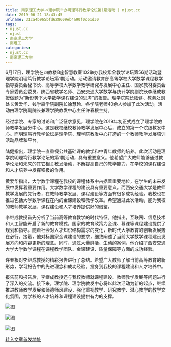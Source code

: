 ```yaml
---
title: 南京理工大学->理学院举办明理笃行教学论坛第1期活动 | njust.cc
date: 2019-06-21 18:43:45
urlname: 31ca4b965bfd628609eb4a90f0c61d30
tags: 
- njust.cc
- njust
- 南京理工大学
- 南理工
categories:
- njust.cc
- 南京理工大学
---
```



6月17日，理学院在四教楼B座智慧教室102举办我校紫金教学论坛第56期活动暨理学院明理笃行教学论坛第1期活动。活动邀请教育部高等学校大学数学课程教学指导委员会秘书长、高等学校大学数学教学研究与发展中心主任、国家教材委员会专家委员会委员、陕西省教学名师、西安交通大学数学与统计学院副院长李继成教授做题为“新形势下大学数学课程建设的思考”的报告。理学院院长陆健、教务处副处长黄爱华、钱学森学院副院长徐慧玲、各学院老师40余人参加了此次活动。活动由理学院副院长兼理学院教发中心主任许春根主持。

经过学院、专家的讨论和广泛征求意见，理学院在2019年初正式成立了理学院教师教学发展分中心。这是我校继校教师教学发展中心后，成立的第一个院级教发中心。而明理笃行教学论坛是理学院、理学院教发中心打造的一个教师教学发展培训活动品牌和平台。

陆健指出，理学院一直重视公共基础课的教学和中青年教师的培养。此次活动是理学院明理笃行教学论坛的第1期活动，具有重要意义。他希望广大教师能够通过教学论坛和未来的其它相关教发活动，不断提高自己的教学能力，在学校的课程建设和人才培养中发挥积极的作用。  

黄爱华指出，大学数学课程在我校的课程体系中占据着重要地位，在学生的未来发展中发挥着重要作用。大学数学课程的建设具有重要意义。而西安交通大学是教师教学发展的先行者，在教师教学发展、课程建设等方面有很多成功经验。我校也在推进包括大学数学课程在内的金课建设和教学改革。希望通过此次活动，能为我校的教师教学发展、课程建设和人才培养提供好的借鉴。

李继成教授首先分析了当前高等教育教学的时代特征。他指出，互联网、信息技术和人工智能开启了新的教育模式，国家的教育政策为金课、慕课等课程建设提供了规划和指导。随着社会对人才知识结构需求的变化，新时代大学教育的创新发展势在必行。接着，他对标国家金课建设的要求，细致阐述了当前大学数学课程建设发展方向和内容更新的理念。同时，通过大量鲜活、生动的案例，他介绍了西安交通大学大学数学课程在课程教学团队、金课建设、质量保障等方面的成功经验。

许春根对李继成教授的精彩报告进行了总结。希望广大教师了解当前高等教育的新形势，学习报告中的先进理念和成功经验，投身到我校的课程建设和人才培养中。

报告前和报告后，李继成教授还与我校教师就课程建设、教师教学发展等问题进行了深入的交流。接下来，理学院、理学院教发中心将以此次活动为新的起点，继续推进教师教学发展和师德师风建设，强化重视教学、研究教学、潜心教学的教学文化氛围，为学校的人才培养和课程建设提供有力的支撑。



![图](http://zs.njust.edu.cn/_upload/article/images/7e/68/606291bf48de9d71cdfa6924957e/4f40fe36-6704-487b-9fbf-f2bf3f26c43a.jpg)

![图](http://zs.njust.edu.cn/_upload/article/images/7e/68/606291bf48de9d71cdfa6924957e/b0e3b951-05ec-47ab-90fd-865c89b28001.jpg)

![图](http://zs.njust.edu.cn/_upload/article/images/7e/68/606291bf48de9d71cdfa6924957e/778b8a1d-38b1-4656-8c2d-306038ba4b11.jpg)

[转入文章首发地址](http://zs.njust.edu.cn/1d/9e/c4621a204190/page.htm)
